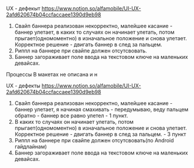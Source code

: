 UX - дефекыт
https://www.notion.so/alfamobile/UI-UX-2afd620674b04ccfaccaee1390d9eb98


1. Свайп баннера реализован некорректно, малейшее касание - баннер улетает, в каких то случаях он начинает улетать, потом прыгает(одномоментно) в изначальное положение и снова улетает. Корректное решение - двигать баннер в след за пальцем.
2. Риппл на баннере при свайпе должен отсутсвовать.
3. Баннер загораживает поле ввода на текстовом ключе на маленьких девайсах.



Процессы
В макетах не описана и н


UX - дефекты
https://www.notion.so/alfamobile/UI-UX-2afd620674b04ccfaccaee1390d9eb98

1. Свайп баннера реализован некорректно, малейшее касание - баннер улетает, я начиная смахивать - передумываю, веду пальцем обратно - баннер все равно улетел - 1 пункт.
2. В каких то случаях он начинает улетать, потом прыгает(одномоментно) в изначальное положение и снова улетает. Корректное решение - двигать баннер в след за пальцем. - 3 пункт
3. Риппл на баннере при свайпе должен отсутсвовать(по Android гайдлайнам)
4. Баннер загораживает поле ввода на текстовом ключе на маленьких девайсах.
